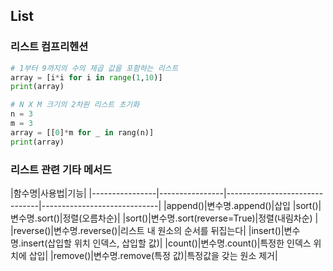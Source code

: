 ## List

### 리스트 컴프리헨션
```python
# 1부터 9까지의 수의 제곱 값을 포함하는 리스트
array = [i*i for i in range(1,10)]
print(array)

# N X M 크기의 2차원 리스트 초기화
n = 3
m = 3
array = [[0]*m for _ in rang(n)]
print(array)
```
### 리스트 관련 기타 메서드
|함수명|사용법|기능|
|----------------|----------------|-------------------------------|-----------------------------|
|append()|변수명.append()|삽입
|sort()|변수명.sort()|정렬(오름차순)|
|sort()|변수명.sort(reverse=True)|정렬(내림차순) |  
|reverse()|변수명.reverse()|리스트 내 원소의 순서를 뒤집는다|
|insert()|변수명.insert(삽입할 위치 인덱스, 삽입할 값)|
|count()|변수명.count()|특정한 인덱스 위치에 삽입|
|remove()|변수명.remove(특정 값)|특정값을 갖는 원소 제거|
<!--stackedit_data:
eyJoaXN0b3J5IjpbMjA5MTkzMjU2OCwtNTM0NTEzMzAxXX0=
-->
